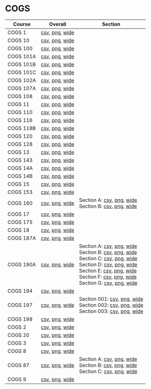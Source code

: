 # COGS

| Course | Overall | Section |
| ------ | ------- | ------- |
| COGS 1 | [csv](https://github.com/UCSD-Historical-Enrollment-Data/2022Fall/blob/main/overall/COGS%201.csv), [png](https://raw.githubusercontent.com/UCSD-Historical-Enrollment-Data/2022Fall/main/plot_overall/COGS%201.png), [wide](https://raw.githubusercontent.com/UCSD-Historical-Enrollment-Data/2022Fall/main/plot_overall_wide/COGS%201.png) |  |
| COGS 10 | [csv](https://github.com/UCSD-Historical-Enrollment-Data/2022Fall/blob/main/overall/COGS%2010.csv), [png](https://raw.githubusercontent.com/UCSD-Historical-Enrollment-Data/2022Fall/main/plot_overall/COGS%2010.png), [wide](https://raw.githubusercontent.com/UCSD-Historical-Enrollment-Data/2022Fall/main/plot_overall_wide/COGS%2010.png) |  |
| COGS 100 | [csv](https://github.com/UCSD-Historical-Enrollment-Data/2022Fall/blob/main/overall/COGS%20100.csv), [png](https://raw.githubusercontent.com/UCSD-Historical-Enrollment-Data/2022Fall/main/plot_overall/COGS%20100.png), [wide](https://raw.githubusercontent.com/UCSD-Historical-Enrollment-Data/2022Fall/main/plot_overall_wide/COGS%20100.png) |  |
| COGS 101A | [csv](https://github.com/UCSD-Historical-Enrollment-Data/2022Fall/blob/main/overall/COGS%20101A.csv), [png](https://raw.githubusercontent.com/UCSD-Historical-Enrollment-Data/2022Fall/main/plot_overall/COGS%20101A.png), [wide](https://raw.githubusercontent.com/UCSD-Historical-Enrollment-Data/2022Fall/main/plot_overall_wide/COGS%20101A.png) |  |
| COGS 101B | [csv](https://github.com/UCSD-Historical-Enrollment-Data/2022Fall/blob/main/overall/COGS%20101B.csv), [png](https://raw.githubusercontent.com/UCSD-Historical-Enrollment-Data/2022Fall/main/plot_overall/COGS%20101B.png), [wide](https://raw.githubusercontent.com/UCSD-Historical-Enrollment-Data/2022Fall/main/plot_overall_wide/COGS%20101B.png) |  |
| COGS 101C | [csv](https://github.com/UCSD-Historical-Enrollment-Data/2022Fall/blob/main/overall/COGS%20101C.csv), [png](https://raw.githubusercontent.com/UCSD-Historical-Enrollment-Data/2022Fall/main/plot_overall/COGS%20101C.png), [wide](https://raw.githubusercontent.com/UCSD-Historical-Enrollment-Data/2022Fall/main/plot_overall_wide/COGS%20101C.png) |  |
| COGS 102A | [csv](https://github.com/UCSD-Historical-Enrollment-Data/2022Fall/blob/main/overall/COGS%20102A.csv), [png](https://raw.githubusercontent.com/UCSD-Historical-Enrollment-Data/2022Fall/main/plot_overall/COGS%20102A.png), [wide](https://raw.githubusercontent.com/UCSD-Historical-Enrollment-Data/2022Fall/main/plot_overall_wide/COGS%20102A.png) |  |
| COGS 107A | [csv](https://github.com/UCSD-Historical-Enrollment-Data/2022Fall/blob/main/overall/COGS%20107A.csv), [png](https://raw.githubusercontent.com/UCSD-Historical-Enrollment-Data/2022Fall/main/plot_overall/COGS%20107A.png), [wide](https://raw.githubusercontent.com/UCSD-Historical-Enrollment-Data/2022Fall/main/plot_overall_wide/COGS%20107A.png) |  |
| COGS 108 | [csv](https://github.com/UCSD-Historical-Enrollment-Data/2022Fall/blob/main/overall/COGS%20108.csv), [png](https://raw.githubusercontent.com/UCSD-Historical-Enrollment-Data/2022Fall/main/plot_overall/COGS%20108.png), [wide](https://raw.githubusercontent.com/UCSD-Historical-Enrollment-Data/2022Fall/main/plot_overall_wide/COGS%20108.png) |  |
| COGS 11 | [csv](https://github.com/UCSD-Historical-Enrollment-Data/2022Fall/blob/main/overall/COGS%2011.csv), [png](https://raw.githubusercontent.com/UCSD-Historical-Enrollment-Data/2022Fall/main/plot_overall/COGS%2011.png), [wide](https://raw.githubusercontent.com/UCSD-Historical-Enrollment-Data/2022Fall/main/plot_overall_wide/COGS%2011.png) |  |
| COGS 110 | [csv](https://github.com/UCSD-Historical-Enrollment-Data/2022Fall/blob/main/overall/COGS%20110.csv), [png](https://raw.githubusercontent.com/UCSD-Historical-Enrollment-Data/2022Fall/main/plot_overall/COGS%20110.png), [wide](https://raw.githubusercontent.com/UCSD-Historical-Enrollment-Data/2022Fall/main/plot_overall_wide/COGS%20110.png) |  |
| COGS 116 | [csv](https://github.com/UCSD-Historical-Enrollment-Data/2022Fall/blob/main/overall/COGS%20116.csv), [png](https://raw.githubusercontent.com/UCSD-Historical-Enrollment-Data/2022Fall/main/plot_overall/COGS%20116.png), [wide](https://raw.githubusercontent.com/UCSD-Historical-Enrollment-Data/2022Fall/main/plot_overall_wide/COGS%20116.png) |  |
| COGS 118B | [csv](https://github.com/UCSD-Historical-Enrollment-Data/2022Fall/blob/main/overall/COGS%20118B.csv), [png](https://raw.githubusercontent.com/UCSD-Historical-Enrollment-Data/2022Fall/main/plot_overall/COGS%20118B.png), [wide](https://raw.githubusercontent.com/UCSD-Historical-Enrollment-Data/2022Fall/main/plot_overall_wide/COGS%20118B.png) |  |
| COGS 120 | [csv](https://github.com/UCSD-Historical-Enrollment-Data/2022Fall/blob/main/overall/COGS%20120.csv), [png](https://raw.githubusercontent.com/UCSD-Historical-Enrollment-Data/2022Fall/main/plot_overall/COGS%20120.png), [wide](https://raw.githubusercontent.com/UCSD-Historical-Enrollment-Data/2022Fall/main/plot_overall_wide/COGS%20120.png) |  |
| COGS 128 | [csv](https://github.com/UCSD-Historical-Enrollment-Data/2022Fall/blob/main/overall/COGS%20128.csv), [png](https://raw.githubusercontent.com/UCSD-Historical-Enrollment-Data/2022Fall/main/plot_overall/COGS%20128.png), [wide](https://raw.githubusercontent.com/UCSD-Historical-Enrollment-Data/2022Fall/main/plot_overall_wide/COGS%20128.png) |  |
| COGS 13 | [csv](https://github.com/UCSD-Historical-Enrollment-Data/2022Fall/blob/main/overall/COGS%2013.csv), [png](https://raw.githubusercontent.com/UCSD-Historical-Enrollment-Data/2022Fall/main/plot_overall/COGS%2013.png), [wide](https://raw.githubusercontent.com/UCSD-Historical-Enrollment-Data/2022Fall/main/plot_overall_wide/COGS%2013.png) |  |
| COGS 143 | [csv](https://github.com/UCSD-Historical-Enrollment-Data/2022Fall/blob/main/overall/COGS%20143.csv), [png](https://raw.githubusercontent.com/UCSD-Historical-Enrollment-Data/2022Fall/main/plot_overall/COGS%20143.png), [wide](https://raw.githubusercontent.com/UCSD-Historical-Enrollment-Data/2022Fall/main/plot_overall_wide/COGS%20143.png) |  |
| COGS 14A | [csv](https://github.com/UCSD-Historical-Enrollment-Data/2022Fall/blob/main/overall/COGS%2014A.csv), [png](https://raw.githubusercontent.com/UCSD-Historical-Enrollment-Data/2022Fall/main/plot_overall/COGS%2014A.png), [wide](https://raw.githubusercontent.com/UCSD-Historical-Enrollment-Data/2022Fall/main/plot_overall_wide/COGS%2014A.png) |  |
| COGS 14B | [csv](https://github.com/UCSD-Historical-Enrollment-Data/2022Fall/blob/main/overall/COGS%2014B.csv), [png](https://raw.githubusercontent.com/UCSD-Historical-Enrollment-Data/2022Fall/main/plot_overall/COGS%2014B.png), [wide](https://raw.githubusercontent.com/UCSD-Historical-Enrollment-Data/2022Fall/main/plot_overall_wide/COGS%2014B.png) |  |
| COGS 15 | [csv](https://github.com/UCSD-Historical-Enrollment-Data/2022Fall/blob/main/overall/COGS%2015.csv), [png](https://raw.githubusercontent.com/UCSD-Historical-Enrollment-Data/2022Fall/main/plot_overall/COGS%2015.png), [wide](https://raw.githubusercontent.com/UCSD-Historical-Enrollment-Data/2022Fall/main/plot_overall_wide/COGS%2015.png) |  |
| COGS 153 | [csv](https://github.com/UCSD-Historical-Enrollment-Data/2022Fall/blob/main/overall/COGS%20153.csv), [png](https://raw.githubusercontent.com/UCSD-Historical-Enrollment-Data/2022Fall/main/plot_overall/COGS%20153.png), [wide](https://raw.githubusercontent.com/UCSD-Historical-Enrollment-Data/2022Fall/main/plot_overall_wide/COGS%20153.png) |  |
| COGS 160 | [csv](https://github.com/UCSD-Historical-Enrollment-Data/2022Fall/blob/main/overall/COGS%20160.csv), [png](https://raw.githubusercontent.com/UCSD-Historical-Enrollment-Data/2022Fall/main/plot_overall/COGS%20160.png), [wide](https://raw.githubusercontent.com/UCSD-Historical-Enrollment-Data/2022Fall/main/plot_overall_wide/COGS%20160.png) | Section A: [csv](https://github.com/UCSD-Historical-Enrollment-Data/2022Fall/blob/main/section/COGS%20160_A.csv), [png](https://raw.githubusercontent.com/UCSD-Historical-Enrollment-Data/2022Fall/main/plot_section/COGS%20160_A.png), [wide](https://raw.githubusercontent.com/UCSD-Historical-Enrollment-Data/2022Fall/main/plot_section_wide/COGS%20160_A.png)<br>Section B: [csv](https://github.com/UCSD-Historical-Enrollment-Data/2022Fall/blob/main/section/COGS%20160_B.csv), [png](https://raw.githubusercontent.com/UCSD-Historical-Enrollment-Data/2022Fall/main/plot_section/COGS%20160_B.png), [wide](https://raw.githubusercontent.com/UCSD-Historical-Enrollment-Data/2022Fall/main/plot_section_wide/COGS%20160_B.png) |
| COGS 17 | [csv](https://github.com/UCSD-Historical-Enrollment-Data/2022Fall/blob/main/overall/COGS%2017.csv), [png](https://raw.githubusercontent.com/UCSD-Historical-Enrollment-Data/2022Fall/main/plot_overall/COGS%2017.png), [wide](https://raw.githubusercontent.com/UCSD-Historical-Enrollment-Data/2022Fall/main/plot_overall_wide/COGS%2017.png) |  |
| COGS 175 | [csv](https://github.com/UCSD-Historical-Enrollment-Data/2022Fall/blob/main/overall/COGS%20175.csv), [png](https://raw.githubusercontent.com/UCSD-Historical-Enrollment-Data/2022Fall/main/plot_overall/COGS%20175.png), [wide](https://raw.githubusercontent.com/UCSD-Historical-Enrollment-Data/2022Fall/main/plot_overall_wide/COGS%20175.png) |  |
| COGS 18 | [csv](https://github.com/UCSD-Historical-Enrollment-Data/2022Fall/blob/main/overall/COGS%2018.csv), [png](https://raw.githubusercontent.com/UCSD-Historical-Enrollment-Data/2022Fall/main/plot_overall/COGS%2018.png), [wide](https://raw.githubusercontent.com/UCSD-Historical-Enrollment-Data/2022Fall/main/plot_overall_wide/COGS%2018.png) |  |
| COGS 187A | [csv](https://github.com/UCSD-Historical-Enrollment-Data/2022Fall/blob/main/overall/COGS%20187A.csv), [png](https://raw.githubusercontent.com/UCSD-Historical-Enrollment-Data/2022Fall/main/plot_overall/COGS%20187A.png), [wide](https://raw.githubusercontent.com/UCSD-Historical-Enrollment-Data/2022Fall/main/plot_overall_wide/COGS%20187A.png) |  |
| COGS 190A | [csv](https://github.com/UCSD-Historical-Enrollment-Data/2022Fall/blob/main/overall/COGS%20190A.csv), [png](https://raw.githubusercontent.com/UCSD-Historical-Enrollment-Data/2022Fall/main/plot_overall/COGS%20190A.png), [wide](https://raw.githubusercontent.com/UCSD-Historical-Enrollment-Data/2022Fall/main/plot_overall_wide/COGS%20190A.png) | Section A: [csv](https://github.com/UCSD-Historical-Enrollment-Data/2022Fall/blob/main/section/COGS%20190A_A.csv), [png](https://raw.githubusercontent.com/UCSD-Historical-Enrollment-Data/2022Fall/main/plot_section/COGS%20190A_A.png), [wide](https://raw.githubusercontent.com/UCSD-Historical-Enrollment-Data/2022Fall/main/plot_section_wide/COGS%20190A_A.png)<br>Section B: [csv](https://github.com/UCSD-Historical-Enrollment-Data/2022Fall/blob/main/section/COGS%20190A_B.csv), [png](https://raw.githubusercontent.com/UCSD-Historical-Enrollment-Data/2022Fall/main/plot_section/COGS%20190A_B.png), [wide](https://raw.githubusercontent.com/UCSD-Historical-Enrollment-Data/2022Fall/main/plot_section_wide/COGS%20190A_B.png)<br>Section C: [csv](https://github.com/UCSD-Historical-Enrollment-Data/2022Fall/blob/main/section/COGS%20190A_C.csv), [png](https://raw.githubusercontent.com/UCSD-Historical-Enrollment-Data/2022Fall/main/plot_section/COGS%20190A_C.png), [wide](https://raw.githubusercontent.com/UCSD-Historical-Enrollment-Data/2022Fall/main/plot_section_wide/COGS%20190A_C.png)<br>Section D: [csv](https://github.com/UCSD-Historical-Enrollment-Data/2022Fall/blob/main/section/COGS%20190A_D.csv), [png](https://raw.githubusercontent.com/UCSD-Historical-Enrollment-Data/2022Fall/main/plot_section/COGS%20190A_D.png), [wide](https://raw.githubusercontent.com/UCSD-Historical-Enrollment-Data/2022Fall/main/plot_section_wide/COGS%20190A_D.png)<br>Section E: [csv](https://github.com/UCSD-Historical-Enrollment-Data/2022Fall/blob/main/section/COGS%20190A_E.csv), [png](https://raw.githubusercontent.com/UCSD-Historical-Enrollment-Data/2022Fall/main/plot_section/COGS%20190A_E.png), [wide](https://raw.githubusercontent.com/UCSD-Historical-Enrollment-Data/2022Fall/main/plot_section_wide/COGS%20190A_E.png)<br>Section F: [csv](https://github.com/UCSD-Historical-Enrollment-Data/2022Fall/blob/main/section/COGS%20190A_F.csv), [png](https://raw.githubusercontent.com/UCSD-Historical-Enrollment-Data/2022Fall/main/plot_section/COGS%20190A_F.png), [wide](https://raw.githubusercontent.com/UCSD-Historical-Enrollment-Data/2022Fall/main/plot_section_wide/COGS%20190A_F.png)<br>Section G: [csv](https://github.com/UCSD-Historical-Enrollment-Data/2022Fall/blob/main/section/COGS%20190A_G.csv), [png](https://raw.githubusercontent.com/UCSD-Historical-Enrollment-Data/2022Fall/main/plot_section/COGS%20190A_G.png), [wide](https://raw.githubusercontent.com/UCSD-Historical-Enrollment-Data/2022Fall/main/plot_section_wide/COGS%20190A_G.png) |
| COGS 194 | [csv](https://github.com/UCSD-Historical-Enrollment-Data/2022Fall/blob/main/overall/COGS%20194.csv), [png](https://raw.githubusercontent.com/UCSD-Historical-Enrollment-Data/2022Fall/main/plot_overall/COGS%20194.png), [wide](https://raw.githubusercontent.com/UCSD-Historical-Enrollment-Data/2022Fall/main/plot_overall_wide/COGS%20194.png) |  |
| COGS 197 | [csv](https://github.com/UCSD-Historical-Enrollment-Data/2022Fall/blob/main/overall/COGS%20197.csv), [png](https://raw.githubusercontent.com/UCSD-Historical-Enrollment-Data/2022Fall/main/plot_overall/COGS%20197.png), [wide](https://raw.githubusercontent.com/UCSD-Historical-Enrollment-Data/2022Fall/main/plot_overall_wide/COGS%20197.png) | Section 001: [csv](https://github.com/UCSD-Historical-Enrollment-Data/2022Fall/blob/main/section/COGS%20197_001.csv), [png](https://raw.githubusercontent.com/UCSD-Historical-Enrollment-Data/2022Fall/main/plot_section/COGS%20197_001.png), [wide](https://raw.githubusercontent.com/UCSD-Historical-Enrollment-Data/2022Fall/main/plot_section_wide/COGS%20197_001.png)<br>Section 002: [csv](https://github.com/UCSD-Historical-Enrollment-Data/2022Fall/blob/main/section/COGS%20197_002.csv), [png](https://raw.githubusercontent.com/UCSD-Historical-Enrollment-Data/2022Fall/main/plot_section/COGS%20197_002.png), [wide](https://raw.githubusercontent.com/UCSD-Historical-Enrollment-Data/2022Fall/main/plot_section_wide/COGS%20197_002.png)<br>Section 003: [csv](https://github.com/UCSD-Historical-Enrollment-Data/2022Fall/blob/main/section/COGS%20197_003.csv), [png](https://raw.githubusercontent.com/UCSD-Historical-Enrollment-Data/2022Fall/main/plot_section/COGS%20197_003.png), [wide](https://raw.githubusercontent.com/UCSD-Historical-Enrollment-Data/2022Fall/main/plot_section_wide/COGS%20197_003.png) |
| COGS 198 | [csv](https://github.com/UCSD-Historical-Enrollment-Data/2022Fall/blob/main/overall/COGS%20198.csv), [png](https://raw.githubusercontent.com/UCSD-Historical-Enrollment-Data/2022Fall/main/plot_overall/COGS%20198.png), [wide](https://raw.githubusercontent.com/UCSD-Historical-Enrollment-Data/2022Fall/main/plot_overall_wide/COGS%20198.png) |  |
| COGS 2 | [csv](https://github.com/UCSD-Historical-Enrollment-Data/2022Fall/blob/main/overall/COGS%202.csv), [png](https://raw.githubusercontent.com/UCSD-Historical-Enrollment-Data/2022Fall/main/plot_overall/COGS%202.png), [wide](https://raw.githubusercontent.com/UCSD-Historical-Enrollment-Data/2022Fall/main/plot_overall_wide/COGS%202.png) |  |
| COGS 20 | [csv](https://github.com/UCSD-Historical-Enrollment-Data/2022Fall/blob/main/overall/COGS%2020.csv), [png](https://raw.githubusercontent.com/UCSD-Historical-Enrollment-Data/2022Fall/main/plot_overall/COGS%2020.png), [wide](https://raw.githubusercontent.com/UCSD-Historical-Enrollment-Data/2022Fall/main/plot_overall_wide/COGS%2020.png) |  |
| COGS 3 | [csv](https://github.com/UCSD-Historical-Enrollment-Data/2022Fall/blob/main/overall/COGS%203.csv), [png](https://raw.githubusercontent.com/UCSD-Historical-Enrollment-Data/2022Fall/main/plot_overall/COGS%203.png), [wide](https://raw.githubusercontent.com/UCSD-Historical-Enrollment-Data/2022Fall/main/plot_overall_wide/COGS%203.png) |  |
| COGS 8 | [csv](https://github.com/UCSD-Historical-Enrollment-Data/2022Fall/blob/main/overall/COGS%208.csv), [png](https://raw.githubusercontent.com/UCSD-Historical-Enrollment-Data/2022Fall/main/plot_overall/COGS%208.png), [wide](https://raw.githubusercontent.com/UCSD-Historical-Enrollment-Data/2022Fall/main/plot_overall_wide/COGS%208.png) |  |
| COGS 87 | [csv](https://github.com/UCSD-Historical-Enrollment-Data/2022Fall/blob/main/overall/COGS%2087.csv), [png](https://raw.githubusercontent.com/UCSD-Historical-Enrollment-Data/2022Fall/main/plot_overall/COGS%2087.png), [wide](https://raw.githubusercontent.com/UCSD-Historical-Enrollment-Data/2022Fall/main/plot_overall_wide/COGS%2087.png) | Section A: [csv](https://github.com/UCSD-Historical-Enrollment-Data/2022Fall/blob/main/section/COGS%2087_A.csv), [png](https://raw.githubusercontent.com/UCSD-Historical-Enrollment-Data/2022Fall/main/plot_section/COGS%2087_A.png), [wide](https://raw.githubusercontent.com/UCSD-Historical-Enrollment-Data/2022Fall/main/plot_section_wide/COGS%2087_A.png)<br>Section B: [csv](https://github.com/UCSD-Historical-Enrollment-Data/2022Fall/blob/main/section/COGS%2087_B.csv), [png](https://raw.githubusercontent.com/UCSD-Historical-Enrollment-Data/2022Fall/main/plot_section/COGS%2087_B.png), [wide](https://raw.githubusercontent.com/UCSD-Historical-Enrollment-Data/2022Fall/main/plot_section_wide/COGS%2087_B.png)<br>Section C: [csv](https://github.com/UCSD-Historical-Enrollment-Data/2022Fall/blob/main/section/COGS%2087_C.csv), [png](https://raw.githubusercontent.com/UCSD-Historical-Enrollment-Data/2022Fall/main/plot_section/COGS%2087_C.png), [wide](https://raw.githubusercontent.com/UCSD-Historical-Enrollment-Data/2022Fall/main/plot_section_wide/COGS%2087_C.png) |
| COGS 9 | [csv](https://github.com/UCSD-Historical-Enrollment-Data/2022Fall/blob/main/overall/COGS%209.csv), [png](https://raw.githubusercontent.com/UCSD-Historical-Enrollment-Data/2022Fall/main/plot_overall/COGS%209.png), [wide](https://raw.githubusercontent.com/UCSD-Historical-Enrollment-Data/2022Fall/main/plot_overall_wide/COGS%209.png) |  |
